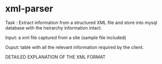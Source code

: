 # xml-parser
Task : Extract information from a structured XML file and store into mysql database with the heirarchy information intact.

Input: a xml file captured from a site (sample file included)

Ouput: table with all the relevant information required by the client.

DETAILED EXPLANATION OF THE XML FORMAT

<template>
  |
  |----<sections>
  		|
  		|----<section>
  			  |
  			  |----<menu1>
  			  		|
  			  		|----<m1_item>
  			  		|		|
  			  		|		|----<label>
  			  		|		|----<macro>
  			  		|		|----<menu2>
  			  		|		     |
  			  		|		     |----<m2_item>
  			  		|		     	   |
  			  		|		     	   |----<label>
  			  		|		     	   |----<text>
  			  		|
  			  		|----<m1_item>
  			  			  |
  			  			  |-----<...

* Each XML file is a template in the application.
* The <template> tag in the XML has an attribute, title:"name_of_the_template".
* The processing starts under template tag >> sections tag >> section tag
* The <section> has an attribute, key:"component", where the component determines its immediate parent.
	Example: The templates under subjective has key:"subjective"
			 The templates under objective has key:"exam-name" where each template is associated with exam-name template (many-one relation).
* The hierarchy in the menus is represented as <menu1> -- level 1, <menu2> -- level 2, and so on.
* There are two functionalities incorporated in the templates,
	* Selection of the menu-item depending on the type of selection
	* Generation of strings corresponding to the selection in grammatically (close to) correct syntax.
* Each <menu1>, <menu2> etc has only one attribute, seltype:"stype" where stype can be 
	* 'multiple'			--this selectiontype enables selection of multiple menu-items
	* 'single'				--this selectiontype enables selection of only one menu-item.
* Each <m1_item>, <m2_item> etc has an attribute, childtype:"ctype" where ctype can be
	* 'menu2' or 'menu3'	--this childtype indicates the existence of submenu according to the hierarchy( menu1 << menu2 << menu3)
	* 'none'				--this childtype indicates checkbox input.
	* 'yn' 					--this childtype indicates Yes/No input(buttons).
	* 'picker'				--this childtype indicates presence of <picker> in that item
* The <picker> has an attribute, pickertype="ptype" where ptype can be
	* 'alpha'				--this pickertype accepts short text containing alphanumeric or symbols,
	* 'number'				--this pickertype accepts only number input(keypad),
	* 'date'				--this pickertype accepts only calender input(calender picker).
* The value under <label> in each menu-item is the text displayed in the UI menu.
* The value under <macro> and <text> is the string used in sentence creation upon completion of selection.
* If the <text> is missing under a menu-item, then by default the value from <label> is used for sentence generation
* Few symbols used under <text> and <macro>,
	* {cr}					--carriage return, during generation of string.
	* {xxx}					--placeholder for the corresponding text generated lower down the hierarchy of the menu.




Usage: ruby parseXML.rb sample.xml
